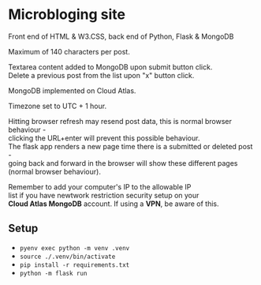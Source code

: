 # Microbloging site

Front end of HTML & W3.CSS, back end of Python, Flask & MongoDB

Maximum of 140 characters per post.

Textarea content added to MongoDB upon submit button click.  
Delete a previous post from the list upon "x" button click.

MongoDB implemented on Cloud Atlas.

Timezone set to UTC + 1 hour.

Hitting browser refresh may resend post data, this is normal browser behaviour -  
clicking the URL+enter will prevent this possible behaviour.  
The flask app renders a new page time there is a submitted or deleted post -  
going back and forward in the browser will show these different pages (normal
browser behaviour).


Remember to add your computer's IP to the allowable IP  
list if you have newtwork restriction security setup on your  
**Cloud Atlas MongoDB** account. If using a **VPN**, be aware of this.

## Setup

- `pyenv exec python -m venv .venv`
- `source ./.venv/bin/activate`
- `pip install -r requirements.txt`
- `python -m flask run`
